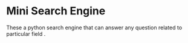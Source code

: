 # Mini Search Engine 
These a python search engine that can answer any question related to particular field .
